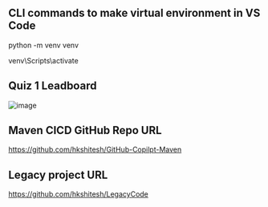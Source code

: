 ## CLI commands to make virtual environment in VS Code
python -m venv venv

venv\Scripts\activate

## Quiz 1 Leadboard

![image](https://github.com/user-attachments/assets/2ef75f11-3b0e-4cd8-8dc8-eeed52950548)

## Maven CICD GitHub Repo URL

https://github.com/hkshitesh/GitHub-Copilpt-Maven

## Legacy project URL

https://github.com/hkshitesh/LegacyCode
